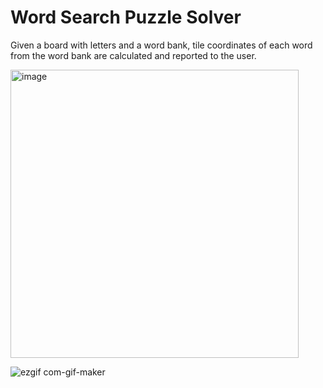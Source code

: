 # Word Search Puzzle Solver
Given a board with letters and a word bank, tile coordinates of each word from the word bank are calculated and reported to the user.

<img width="461" alt="image" src="https://user-images.githubusercontent.com/95982168/210907444-d65631ec-e7ce-49a7-8751-7de524d28b4e.png">

![ezgif com-gif-maker](https://user-images.githubusercontent.com/95982168/210908105-876db59b-42ea-44b3-927c-77c014210f3e.gif)
